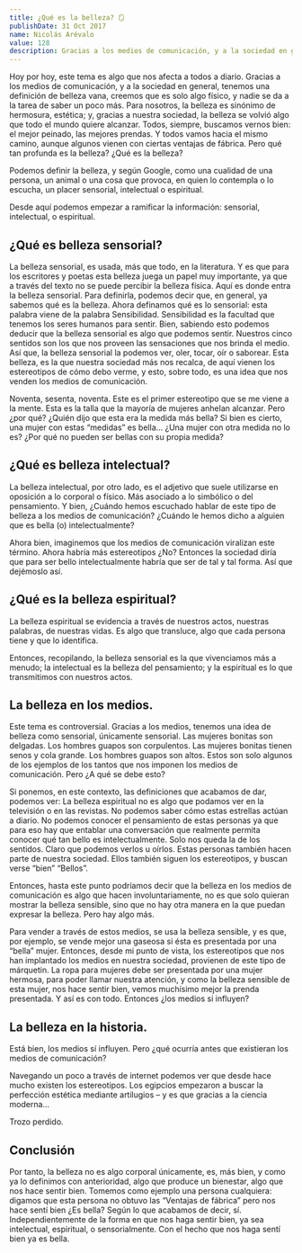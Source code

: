 ```yaml
---
title: ¿Qué es la belleza? 🪞
publishDate: 31 Oct 2017
name: Nicolás Arévalo
value: 128
description: Gracias a los medios de comunicación, y a la sociedad en general, tenemos una definición de belleza vana, creemos que es solo algo físico, y nadie se da a la tarea de saber un poco más. Para nosotros, la belleza es...
---
```


Hoy por hoy, este tema es algo que nos afecta a todos a diario. Gracias a los medios de comunicación, y a la sociedad en general, tenemos una definición de belleza vana, creemos que es solo algo físico, y nadie se da a la tarea de saber un poco más. Para nosotros, la belleza es sinónimo de hermosura, estética; y, gracias a nuestra sociedad, la belleza se volvió algo que todo el mundo quiere alcanzar. Todos, siempre, buscamos vernos bien: el mejor peinado, las mejores prendas. Y todos vamos hacia el mismo camino, aunque algunos vienen con ciertas ventajas de fábrica. Pero qué tan profunda es la belleza? ¿Qué es la belleza?

Podemos definir la belleza, y según Google, como una cualidad de una persona, un animal o una cosa que provoca, en quien lo contempla o lo escucha, un placer sensorial, intelectual o espiritual.

Desde aquí podemos empezar a ramificar la información: sensorial, intelectual, o espiritual.

## ¿Qué es belleza sensorial?
La belleza sensorial, es usada, más que todo, en la literatura. Y es que para los escritores y poetas esta belleza juega un papel muy importante, ya que a través del texto no se puede percibir la belleza física. Aquí es donde entra la belleza sensorial. Para definirla, podemos decir que, en general, ya sabemos qué es la belleza. Ahora definamos qué es lo sensorial: esta palabra viene de la palabra Sensibilidad. Sensibilidad es la facultad que tenemos los seres humanos para sentir. Bien, sabiendo esto podemos deducir que la belleza sensorial es algo que podemos sentir. Nuestros cinco sentidos son los que nos proveen las sensaciones que nos brinda el medio. Así que, la belleza sensorial la podemos ver, oler, tocar, oír o saborear. Esta belleza, es la que nuestra sociedad más nos recalca, de aquí vienen los estereotipos de cómo debo verme, y esto, sobre todo, es una idea que nos venden los medios de comunicación.

Noventa, sesenta, noventa. Este es el primer estereotipo que se me viene a la mente. Esta es la talla que la mayoría de mujeres anhelan alcanzar. Pero ¿por qué? ¿Quién dijo que esta era la medida más bella? Si bien es cierto, una mujer con estas “medidas” es bella… ¿Una mujer con otra medida no lo es? ¿Por qué no pueden ser bellas con su propia medida?

## ¿Qué es belleza intelectual?
La belleza intelectual, por otro lado, es el adjetivo que suele utilizarse en oposición a lo corporal o físico. Más asociado a lo simbólico o del pensamiento. Y bien, ¿Cuándo hemos escuchado hablar de este tipo de belleza a los medios de comunicación? ¿Cuándo le hemos dicho a alguien que es bella (o) intelectualmente?

Ahora bien, imaginemos que los medios de comunicación viralizan este término. Ahora habría más estereotipos ¿No? Entonces la sociedad diría que para ser bello intelectualmente habría que ser de tal y tal forma. Así que dejémoslo así.

## ¿Qué es la belleza espiritual?
La belleza espiritual se evidencia a través de nuestros actos, nuestras palabras, de nuestras vidas. Es algo que transluce, algo que cada persona tiene y que lo identifica.

Entonces, recopilando, la belleza sensorial es la que vivenciamos más a menudo; la intelectual es la belleza del pensamiento; y la espiritual es lo que transmitimos con nuestros actos.

## La belleza en los medios.
Este tema es controversial. Gracias a los medios, tenemos una idea de belleza como sensorial, únicamente sensorial. Las mujeres bonitas son delgadas. Los hombres guapos son corpulentos. Las mujeres bonitas tienen senos y cola grande. Los hombres guapos son altos. Estos son solo algunos de los ejemplos de los tantos que nos imponen los medios de comunicación. Pero ¿A qué se debe esto?

Si ponemos, en este contexto, las definiciones que acabamos de dar, podemos ver: La belleza espiritual no es algo que podamos ver en la televisión o en las revistas. No podemos saber cómo estas estrellas actúan a diario. No podemos conocer el pensamiento de estas personas ya que para eso hay que entablar una conversación que realmente permita conocer qué tan bello es intelectualmente. Solo nos queda la de los sentidos. Claro que podemos verlos u oírlos. Estas personas también hacen parte de nuestra sociedad. Ellos también siguen los estereotipos, y buscan verse “bien” “Bellos”.

Entonces, hasta este punto podríamos decir que la belleza en los medios de comunicación es algo que hacen involuntariamente, no es que solo quieran mostrar la belleza sensible, sino que no hay otra manera en la que puedan expresar la belleza. Pero hay algo más.

Para vender a través de estos medios, se usa la belleza sensible, y es que, por ejemplo, se vende mejor una gaseosa si ésta es presentada por una “bella” mujer. Entonces, desde mi punto de vista, los estereotipos que nos han implantado los medios en nuestra sociedad, provienen de este tipo de márquetin. La ropa para mujeres debe ser presentada por una mujer hermosa, para poder llamar nuestra atención, y como la belleza sensible de esta mujer, nos hace sentir bien, vemos muchísimo mejor la prenda presentada. Y así es con todo. Entonces ¿los medios si influyen?

## La belleza en la historia.
Está bien, los medios sí influyen. Pero ¿qué ocurría antes que existieran los medios de comunicación?

Navegando un poco a través de internet podemos ver que desde hace mucho existen los estereotipos. Los egipcios empezaron a buscar la perfección estética mediante artilugios – y es que gracias a la ciencia moderna...

Trozo perdido.

## Conclusión
Por tanto, la belleza no es algo corporal únicamente, es, más bien, y como ya lo definimos con anterioridad, algo que produce un bienestar, algo que nos hace sentir bien. Tomemos como ejemplo una persona cualquiera: digamos que esta persona no obtuvo las “Ventajas de fábrica” pero nos hace sentí bien ¿Es bella? Según lo que acabamos de decir, sí. Independientemente de la forma en que nos haga sentir bien, ya sea intelectual, espiritual, o sensorialmente. Con el hecho que nos haga sentí bien ya es bella.

